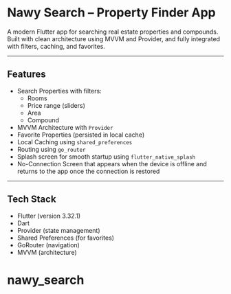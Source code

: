 # Nawy Search – Property Finder App

A modern Flutter app for searching real estate properties and compounds. Built with clean architecture using MVVM and Provider, and fully integrated with filters, caching, and favorites.

---

## Features

- Search Properties with filters:
    - Rooms
    - Price range (sliders)
    - Area
    - Compound
- MVVM Architecture with `Provider`
- Favorite Properties (persisted in local cache)
- Local Caching using `shared_preferences`
- Routing using `go_router`
- Splash screen for smooth startup using `flutter_native_splash`
- No-Connection Screen that appears when the device is offline and returns to the app once the connection is restored


---



## Tech Stack

- Flutter (version 3.32.1)
- Dart
- Provider (state management)
- Shared Preferences (for favorites)
- GoRouter (navigation)
- MVVM (architecture)
# nawy_search
